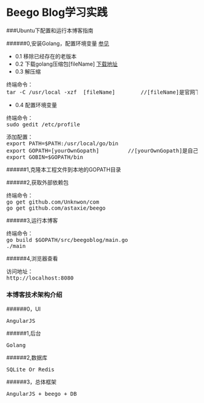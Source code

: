 Beego Blog学习实践
=====================


###Ubuntu下配置和运行本博客指南

######0,安装Golang，配置环境变量 
[参见](golang.org:https://golang.org/doc/install)
- 0.1 移除已经存在的老版本
- 0.2 下载golang压缩包[fileName] 
[下载地址](https://golang.org/dl/)
- 0.3 解压缩 
<pre>
终端命令：
tar -C /usr/local -xzf  [fileName]        //[fileName]是官网下载的golang压缩包
</pre>
- 0.4 配置环境变量
<pre>
终端命令：
sudo gedit /etc/profile
</pre>
<pre>
添加配置：
export PATH=$PATH:/usr/local/go/bin
export GOPATH=[yourOwnGopath]         //[yourOwnGopath]是自己选择的golang项目目录
export GOBIN=$GOPATH/bin
</pre>


######1,克隆本工程文件到本地的GOPATH目录

######2,获取外部依赖包
<pre>
终端命令：
go get github.com/Unknwon/com
go get github.com/astaxie/beego
</pre>

######3,运行本博客
<pre>
终端命令：
go build $GOPATH/src/beegoblog/main.go
./main
</pre>

######4,浏览器查看
<pre>
访问地址：
http://localhost:8080
</pre>



### 本博客技术架构介绍

######0，UI
<pre>
AngularJS
</pre>

######1,后台
<pre>
Golang
</pre>

######2,数据库
<pre>
SQLite Or Redis
</pre>

######3，总体框架
<pre>
AngularJS + beego + DB
</pre>



